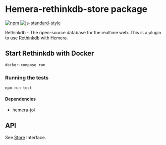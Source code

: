 # Hemera-rethinkdb-store package

[![npm](https://img.shields.io/npm/v/hemera-rethinkdb-store.svg?maxAge=3600)](https://www.npmjs.com/package/hemera-rethinkdb-store)
[![js-standard-style](https://img.shields.io/badge/code%20style-standard-brightgreen.svg)](http://standardjs.com)

Rethinkdb - The open-source database for the realtime web.
This is a plugin to use [Rethinkdb](https://rethinkdb.com) with Hemera.

## Start Rethinkdb with Docker

```js
docker-compose run
```

### Running the tests

```
npm run test
```

#### Dependencies
- hemera-joi

## API

See [Store](https://github.com/hemerajs/hemera/tree/master/packages/hemera-store) Interface.
